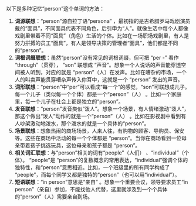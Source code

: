 以下是多种记忆“person”这个单词的方法：
1. **词源联想**：“person”源自拉丁语“persona” ，最初指的是古希腊罗马戏剧演员戴的“面具”，不同面具代表不同角色，后引申为“人”。就像生活中每个人都像戏剧里带着不同“面具”（角色）生活的个体。比如在一场职场戏剧里，有人是努力拼搏的员工“面具”，有人是领导决策的管理者“面具”，他们都是不同的“person”。 
2. **词根词缀联想**：虽然“person”没有常见的词根词缀，但可把 “per -” 看作 “through”（贯穿）， “son” 联想成 “声音”。想象一个人说话的声音能穿透空间被人听到，对应的就是 “person”（人）在发声。比如在嘈杂的市场，一个人的叫卖声能贯穿嘈杂声传入你耳中，这就是一个 “person” 发出的声音。
3. **词形联想**：“person”中“per”可以看成“每一个”的感觉，“son”可联想成儿子。每一个儿子（类似每一个个体）都是一个“person”（人） 。比如一个家庭里，每一个儿子在社会上都是独立的“person”。
4. **发音联想**：“person”发音类似“泼人”。想象一个场景，有人情绪激动“泼人”，那这个做出“泼人”动作的就是一个“person”（人） 。比如在影视剧中看到有人吵架激动地泼水，那个泼水的就是一个具体的“person”。
5. **场景联想**：想象热闹的商场场景，人来人往，有购物的顾客、导购员、保安等。这些在商场中活动的每一个个体都是 “person”。当你在商场看到一位母亲带着孩子挑选玩具，这位母亲和孩子都是 “person”。 
6. **相关词汇联想**：与“person”相关的词有“people”（人们） 、“individual”（个体）。 “people”是 “person”的复数概念的常用表达，“individual”强调个体的独特性，和“person”意思相近。比如，一个班级里的所有同学构成了 “people”，而每个同学又都是独特的“person”（也可以用“individual”）。 
7. **短语联想**：“in person”意思是“亲自” 。想象一个重要会议，领导要求员工“in person”（亲自）参加，不能找他人代替，这里就涉及到一个个具体的“person”（人）需要亲自到场。 